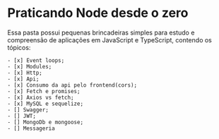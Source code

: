 # Praticando Node desde o zero

Essa pasta possui pequenas brincadeiras simples para estudo e compreensão de aplicações em
JavaScript e TypeScript, contendo os tópicos:

    - [x] Event loops;
    - [x] Modules;
    - [x] Http;
    - [x] Api;
    - [x] Consumo da api pelo frontend(cors);
    - [x] Fetch e promises;
    - [x] Axios vs fetch;
    - [x] MySQL e sequelize;
    - [] Swagger;
    - [] JWT;
    - [] MongoDb e mongoose;
    - [] Messageria
